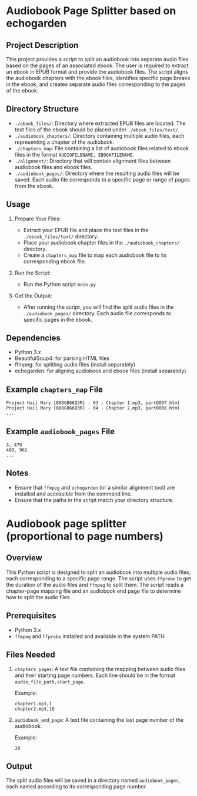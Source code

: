 # Audiobook Page Splitter based on echogarden

## Project Description

This project provides a script to split an audiobook into separate audio files based on the pages of an associated
ebook. The user is required to extract an ebook in EPUB format and provide the audiobook files. The script aligns the
audiobook chapters with the ebook files, identifies specific page breaks in the ebook, and creates separate audio files
corresponding to the pages of the ebook.

## Directory Structure

- `./ebook_files/`: Directory where extracted EPUB files are located. The text files of the ebook should be placed
  under `./ebook_files/text/`.
- `./audiobook_chapters/`: Directory containing multiple audio files, each representing a chapter of the audiobook.
- `./chapters_map`: File containing a list of audiobook files related to ebook files in the
  format `AUDIOFILENAME, EBOOKFILENAME`.
- `./alignment/`: Directory that will contain alignment files between audiobook files and ebook files.
- `./audiobook_pages/`: Directory where the resulting audio files will be saved. Each audio file corresponds to a
  specific page or range of pages from the ebook.

## Usage

1. Prepare Your Files:
    - Extract your EPUB file and place the text files in the `./ebook_files/text/` directory.
    - Place your audiobook chapter files in the `./audiobook_chapters/` directory.
    - Create a `chapters_map` file to map each audiobook file to its corresponding ebook file.

2. Run the Script:
    - Run the Python script `main.py`

3. Get the Output:
    - After running the script, you will find the split audio files in the `./audiobook_pages/` directory. Each audio
      file corresponds to specific pages in the ebook.

## Dependencies

- Python 3.x
- BeautifulSoup4: for parsing HTML files
- ffmpeg: for splitting audio files (install separately)
- echogarden: for aligning audiobook and ebook files (install separately)

## Example `chapters_map` File

```
Project Hail Mary [B08GB66Q3R] - 03 - Chapter 1.mp3, part0007.html
Project Hail Mary [B08GB66Q3R] - 04 - Chapter 2.mp3, part0008.html
...
```

## Example `audiobook_pages` File

```
3, 479
480, 961
...
```

## Notes

- Ensure that `ffmpeg` and `echogarden` (or a similar alignment tool) are installed and accessible from the command
  line.
- Ensure that the paths in the script match your directory structure.

# Audiobook page splitter (proportional to page numbers)

## Overview

This Python script is designed to split an audiobook into multiple audio files, each corresponding to a specific page
range. The script uses `ffprobe` to get the duration of the audio files and `ffmpeg` to split them. The script
reads a chapter-page mapping file and an audiobook end page file to determine how to split the audio files.

## Prerequisites

- Python 3.x
- `ffmpeg` and `ffprobe` installed and available in the system PATH

## Files Needed

1. `chapters_pages`: A text file containing the mapping between audio files and their starting page numbers. Each
   line should be in the format `audio_file_path,start_page`.

   Example:

    ```
    chapter1.mp3,1
    chapter2.mp3,10
    ```

2. `audiobook_end_page`: A text file containing the last page number of the audiobook.

   Example:

    ```
    20
    ```

## Output

The split audio files will be saved in a directory named `audiobook_pages`, each named according to its
corresponding page number.
